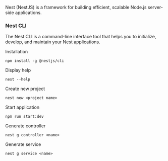 Nest (NestJS) is a framework for building efficient, scalable Node.js server-side applications. 

###  Nest CLI
The Nest CLI is a command-line interface tool that helps you to initialize, develop, and maintain your Nest applications.

Installation
```
npm install -g @nestjs/cli
```

Display help
```
nest --help
```

Create new project
```
nest new <project name>
```

Start application
```
npm run start:dev
```

Generate controller
```
nest g controller <name>
```

Generate service 
```
nest g service <name>
```
